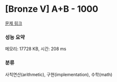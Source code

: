 # [Bronze V] A+B - 1000 

[문제 링크](https://www.acmicpc.net/problem/1000) 

### 성능 요약

메모리: 17728 KB, 시간: 208 ms

### 분류

사칙연산(arithmetic), 구현(implementation), 수학(math)

